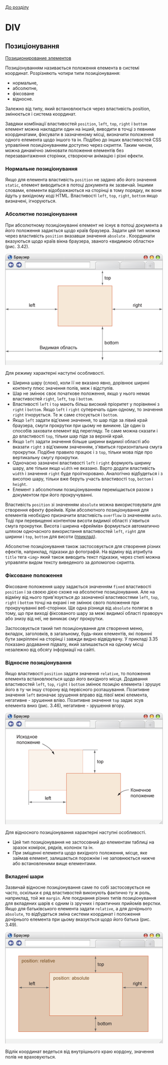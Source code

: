 [До розділу](README.md)

# DIV

## Позиціонування

[Позиционирование элементов](http://htmlbook.ru/samlayout/blochnaya-verstka/pozitsionirovanie-elementov)

Позиціонуванням називається положення елемента в системі координат. Розрізняють чотири типи позиціонування: 

- нормальне, 
- абсолютне, 
- фіксоване 
- відносне. 

Залежно від типу, який встановлюється через властивість position, змінюється і система координат.

Завдяки комбінації властивостей `position`, `left`, `top`, `right` і `bottom` елемент можна накладати один на інший, виводити в точці з певними координатами, фіксувати в зазначеному місці, визначити положення одного елемента щодо іншого та ін. Подібно до інших властивостей CSS управління позиціонуванням доступно через скрипти. Таким чином, можна динамічно змінювати положення елементів без перезавантаження сторінки, створюючи анімацію і різні ефекти.

### Нормальне позиціонування

Якщо для елемента властивість `position` не задано або його значення `static`, елемент виводиться в потоці документа як зазвичай. Іншими словами, елементи відображаються на сторінці в тому порядку, як вони йдуть у вихідному коді HTML. Властивості `left`, `top`, `right`, `bottom` якщо визначені, ігноруються.

### Абсолютне позиціонування

При абсолютному позиціонуванні елемент не існує в потоці документа а його положення задається щодо країв браузера. Задати цей тип можна через властивість `position` вказавши значення `absolute` . Координати вказуються щодо країв вікна браузера, званого «видимою областю» (рис. 3.42).

![Значения свойств left, right, top и bottom при абсолютном позиционировании](media/3-42.png)

Для режиму характерні наступні особливості.

- Ширина шару (слою), коли її не вказано явно, дорівнює ширині контенту плюс значення полів, меж і відступів.
- Шар не змінює своє початкове положення, якщо у нього немає властивостей `right`, `left`, `top` і `bottom`.
- Властивості `left` і `top` мають більш високий пріоритет у порівнянні з `right` і `bottom`. Якщо `left` і `right` суперечать один одному, то значення `right` ігнорується. Те ж саме стосується і `bottom`.
- Якщо `left` задати від'ємне значення, то шар піде за лівий край браузера, смуги прокрутки при цьому не виникне. Це один із способів заховати елемент від перегляду. Те саме можна сказати і до властивості `top`, тільки шар піде за верхній край.
- Якщо `left` задати значення більше ширини видимої області або вказати `right` з від'ємним значенням, з'явиться горизонтальна смуга прокрутки. Подібне правило працює і з `top`, тільки мова піде про вертикальну смугу прокрутки.
- Одночасно зазначені властивості `left` і `right` формують ширину шару, але тільки якщо `width` не вказано. Варто додати властивість `width` і значення `right` буде проігноровано. Аналогічно відбудеться і з висотою шару, тільки вже беруть участь властивості `top`, `bottom` і `height`.
- Елемент з абсолютним позиціонуванням переміщається разом з документом при його прокручуванні.

Властивість `position` зі значенням `absolute` можна використовувати для створення ефекту фреймів. Крім абсолютного позиціонування для елементів необхідно призначити властивість `overflow` із значенням `auto`. Тоді при перевищенні контентом висоти видимої області з'явиться смуга прокрутки. Висота і ширина «фреймів» формується автоматично шляхом одночасного використання властивостей `left`, `right` для ширини і `top`, `bottom` для висоти ([приклад](http://htmlbook.ru/samlayout/blochnaya-verstka/pozitsionirovanie-elementov)).

Абсолютне позиціонування також застосовується для створення різних ефектів, наприклад, підказки до фотографій. На відміну від атрибута `title` тега `<img>` який також виводить текст підказки, через стилі можна управляти видом тексту виведеного за допомогою скрипта.

### Фіксоване положення

Фіксоване положення шару задається значенням `fixed` властивості `position` і за своєю дією схоже на абсолютне позиціонування. Але на відміну від нього прив'язується до зазначеної властивостями `left`, `top`, `right` і `bottom` точці на екрані і не змінює свого положення при прокручуванні веб-сторінки. Ще одна різниця від `absolute` полягає в тому, що при виході фіксованого шару за межі видимої області праворуч або знизу від неї, не виникає смуг прокрутки.

Застосовується такий тип позиціонування для створення меню, вкладок, заголовків, в загальному, будь-яких елементів, які повинні бути закріплені на сторінці і завжди видно відвідувачу. У прикладі 3.35 показано додавання підвалу, який залишається на одному місці незалежно від обсягу інформації на сайті.

### Відносне позиціонування

Якщо властивості `position` задати значення `relative`, то положення елемента встановлюється щодо його вихідного місця. Додавання властивостей `left`, `top`, `right` і `bottom` змінює позицію елемента і зрушує його в ту чи іншу сторону від первісного розташування. Позитивне значення `left` визначає зрушення вправо від лівої межі елемента, негативне - зрушення вліво. Позитивне значення `top` задає зсув елемента вниз (рис. 3.46), негативне - зрушення вгору.

![Значения свойств left и top при относительном позиционировании](media/3-46.png)

Для відносного позиціонування характерні наступні особливості.

- Цей тип позиціонування не застосовний до елементам таблиці на зразок комірок, рядків, колонок та ін.
- При зміщенні елемента щодо вихідного положення, місце, яке займав елемент, залишається порожнім і не заповнюється нижче або встановленими вище елементами.

### Вкладені шари

Зазвичай відносне позиціонування саме по собі застосовується не часто, оскільки є ряд властивостей виконують фактично ту ж роль, наприклад, той же `margin`. Але поєднання різних типів позиціонування для вкладених шарів є одним із зручних і практичних прийомів верстки. Якщо для батьківського елемента задати `relative`, а для дочірнього `absolute`, то відбудеться зміна системи координат і положення дочірнього елемента при цьому вказується щодо його батька (рис. 3.49).

![Значения свойств left, right, top и bottom во вложенных слоях](media/3-49.png)

Відлік координат ведеться від внутрішнього краю кордону, значення полів не враховуються.

